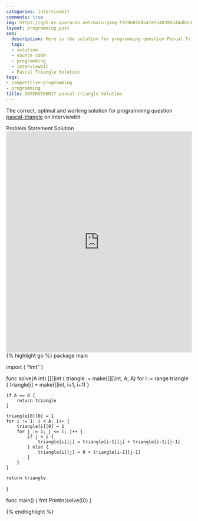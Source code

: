 ```yaml
---
categories: interviewbit
comments: true
img: https://qph.ec.quoracdn.net/main-qimg-f939681b0b47e5540398244db5c8966f?convert_to_webp=true
layout: programming_post
seo:
  description: Here is the solution for programming question Pascal Triangle on interviewbit
  tags:
  - solution
  - source code
  - programming
  - interviewbit
  - Pascal Triangle Solution
tags:
- competitive-programming
- programming
title: INTERVIEWBIT pascal-triangle Solution
---
```

The correct, optimal and working solution for programming question [pascal-triangle](https://www.interviewbit.com/problems/pascal-triangle/) on interviewbit

<div class="ui secondary pointing large menu">
  <a class="grey item" data-tab="problem-statement">
    Problem Statement
  </a>
  <a class="active item grey" data-tab="solution">
    Solution
  </a>
</div>
<div class="ui bottom attached tab" data-tab="problem-statement">
    <iframe src="https://www.interviewbit.com/problems/pascal-triangle/" width="100%" height="600px" style="overflow: scroll; border: none;"></iframe>
</div>
<div class="ui bottom attached active tab" data-tab="solution">
{% highlight go %}
package main

import (
	"fmt"
)

func solve(A int) [][]int {
	triangle := make([][]int, A, A)
	for i := range triangle {
		triangle[i] = make([]int, i+1, i+1)
	}

	if A == 0 {
		return triangle
	}

	triangle[0][0] = 1
	for i := 1; i < A; i++ {
		triangle[i][0] = 1
		for j := 1; j <= i; j++ {
			if j < i {
				triangle[i][j] = triangle[i-1][j] + triangle[i-1][j-1]
			} else {
				triangle[i][j] = 0 + triangle[i-1][j-1]
			}
		}
	}

	return triangle
}

func main() {
	fmt.Println(solve(0))
}

{% endhighlight %}
</div>
